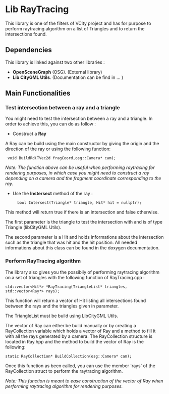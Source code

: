 # Lib RayTracing

This library is one of the filters of VCity project and has for purpose to perform raytracing algorithm on a list of Triangles and to return the intersections found.

## Dependencies

This library is linked against two other libraries :

- **OpenSceneGraph** (OSG). (External library)
- **Lib CityGML Utils**. (Documentation can be find in ... )

## Main Functionalities


### Test intersection between a ray and a triangle

You might need to test the intersection between a ray and a triangle. In order to achieve this, you can do as follow :

- Construct a **Ray**

A Ray can be build using the main constructor by giving the origin and the direction of the ray or using the following function:

	 void BuildRd(TVec2d fragCoord,osg::Camera* cam);

*Note: The function above can be useful when performing raytracing for rendering purposes, in which case you might need to construct a ray depending on a camera and the fragment coordinate corresponding to the ray.*

- Use the **Instersect** method of the ray :

		bool Intersect(Triangle* triangle, Hit* hit = nullptr);

This method will return true if there is an intersection and false otherwise.

The first parameter is the triangle to test the intersection with and is of type Triangle (libCityGML Utils).

The second parameter is a Hit and holds informations about the intersection such as the triangle that was hit and the hit position. All needed informations about this class can be found in the doxygen documentation.

### Perform RayTracing algorithm

The library also gives you the possibily of performing raytracing algorithm on a set of triangles with the following function of RayTracing.cpp :

	std::vector<Hit*> *RayTracing(TriangleList* triangles, std::vector<Ray*> rays);

This function will return a vector of Hit listing all intersections found between the rays and the triangles given in parameter.

The TriangleList must be build using LibCityGML Utils.

The vector of Ray can either be build manually or by creating a RayCollection variable which holds a vector of Ray and a method to fill it with all the rays generated by a camera.
The RayCollection structure is located in Ray.hpp and the method to build the vector of Ray is the following:

	static RayCollection* BuildCollection(osg::Camera* cam);

Once this function as been called, you can use the member 'rays' of the RayCollection struct to perform the raytracing algorithm.

*Note: This function is meant to ease construction of the vector of Ray when performing raytracing algorithm for rendering purposes.*
